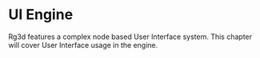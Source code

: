 # UI Engine

Rg3d features a complex node based User Interface system. This chapter will cover User Interface usage in the engine.
